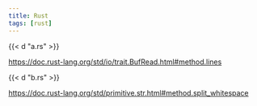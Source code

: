 ```yaml
---
title: Rust
tags: [rust]
---
```


{{< d "a.rs" >}}

<https://doc.rust-lang.org/std/io/trait.BufRead.html#method.lines>

{{< d "b.rs" >}}

<https://doc.rust-lang.org/std/primitive.str.html#method.split_whitespace>
